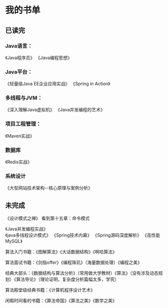 
# 我的书单


## 已读完

### Java语言：
《Java程序员》 《Java编程思想》

### Java平台：
《轻量级Java EE企业应用实战》 《Spring in Action》

### 多线程与JVM：
《深入理解Java虚拟机》 《Java并发编程的艺术》

### 项目工程管理：
《Maven实战》

### 数据库
《Redis实战》

### 系统设计
《大型网站技术架构--核心原理与案例分析》



## 未完成

《设计模式之禅》     看到第十五章：命令模式

《Java并发编程实战》   
《java多线程设计模式》
《Spring技术内幕》
《Spring源码深度解析》
《高性能MySQL》



算法入门书籍：《图解算法》《大话数据结构》《啊哈算法》

算法面试书籍：《剑指offer》《编程珠玑》（海量数据处理）《编程之美》

经典大部头：《数据结构与算法分析》（常用做大学教材）《算法》（没有涉及动态规划）《算法导论》（理论证明，复杂度分析篇幅太多，学究）
      
算法殿堂级经典书籍：《计算机程序设计艺术》

闲暇时间看的书籍：《算法帝国》《算法之美》《数学之美》